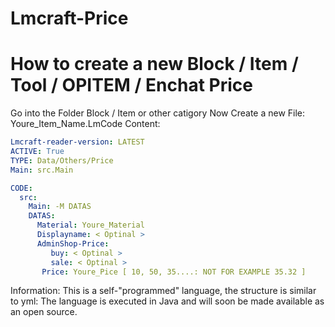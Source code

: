 # Lmcraft-Price
# How to create a new Block / Item / Tool / OPITEM / Enchat Price
Go into the Folder Block / Item or other catigory
Now Create a new File: Youre_Item_Name.LmCode
Content:
```yml
Lmcraft-reader-version: LATEST
ACTIVE: True
TYPE: Data/Others/Price
Main: src.Main

CODE:
  src:
    Main: -M DATAS
    DATAS:
      Material: Youre_Material
      Displayname: < Optinal >
      AdminShop-Price: 
         buy: < Optinal >
         sale: < Optinal >
       Price: Youre_Pice [ 10, 50, 35....: NOT FOR EXAMPLE 35.32 ]
```       
Information: This is a self-"programmed" language, the structure is similar to yml: The language is executed in Java and will soon be made available as an open source.

